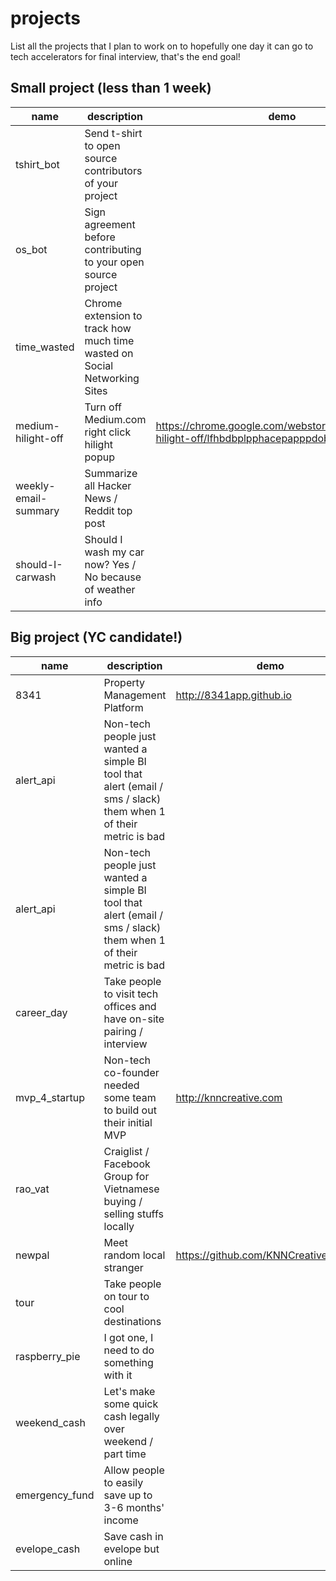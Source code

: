# projects
List all the projects that I plan to work on to hopefully one day it can go to tech accelerators for final interview, that's the end goal!

## Small project (less than 1 week)
| name | description | demo
| --- | --- | --- |
| tshirt_bot | Send t-shirt to open source contributors of your project | |
| os_bot | Sign agreement before contributing to your open source project | | 
| time_wasted | Chrome extension to track how much time wasted on Social Networking Sites | | 
| medium-hilight-off | Turn off Medium.com right click hilight popup | https://chrome.google.com/webstore/detail/medium-hilight-off/lfhbdbplpphacepapppdobnenkfimagn |
| weekly-email-summary | Summarize all Hacker News / Reddit top post |  | 
| should-I-carwash | Should I wash my car now? Yes / No because of weather info |  | 

## Big project (YC candidate!)
| name | description | demo
| --- | --- | --- |
| 8341 | Property Management Platform | http://8341app.github.io | 
| alert_api | Non-tech people just wanted a simple BI tool that alert (email / sms / slack) them when 1 of their metric is bad | | 
| alert_api | Non-tech people just wanted a simple BI tool that alert (email / sms / slack) them when 1 of their metric is bad | | 
| career_day | Take people to visit tech offices and have on-site pairing / interview | | 
| mvp_4_startup | Non-tech co-founder needed some team to build out their initial MVP | http://knncreative.com | 
| rao_vat | Craiglist / Facebook Group for Vietnamese buying / selling stuffs locally | | 
| newpal | Meet random local stranger | https://github.com/KNNCreative/newpal | 
| tour | Take people on tour to cool destinations | | 
| raspberry_pie | I got one, I need to do something with it | |
| weekend_cash | Let's make some quick cash legally over weekend / part time | |
| emergency_fund | Allow people to easily save up to 3-6 months' income | |
| evelope_cash | Save cash in evelope but online | |

